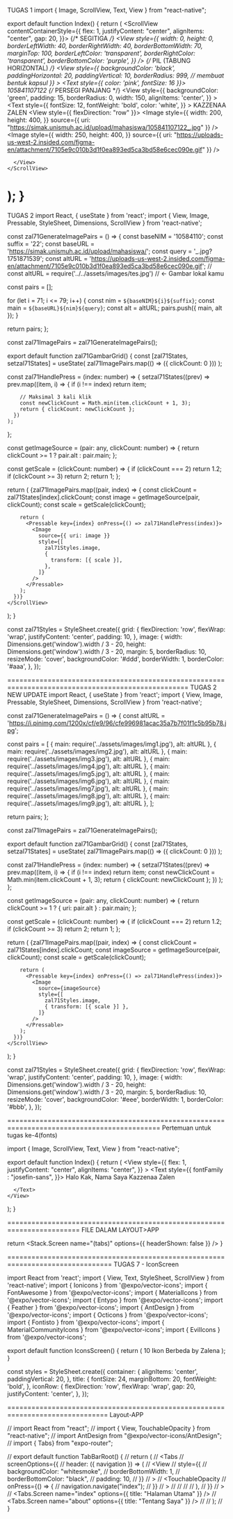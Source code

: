 TUGAS 1
import { Image, ScrollView, Text, View } from "react-native";

export default function Index() {
  return (
    <ScrollView contentContainerStyle={{
      flex: 1,
      justifyContent: "center",
      alignItems: "center",
      gap: 20,
    }}>
      {/* SEGITIGA */}
      <View
        style={{
          width: 0,
          height: 0,
          borderLeftWidth: 40,
          borderRightWidth: 40,
          borderBottomWidth: 70,
          marginTop: 100,
          borderLeftColor: 'transparent',
          borderRightColor: 'transparent',
          borderBottomColor: 'purple',
        }}
      />
      {/* PIL (TABUNG HORIZONTAL) */}
      <View
        style={{
          backgroundColor: 'black',
          paddingHorizontal: 20,
          paddingVertical: 10,
          borderRadius: 999, // membuat bentuk kapsul
        }}
      >
        <Text style={{ color: 'pink', fontSize: 16 }}>
          105841107122
        </Text>
      </View>
      {/* PERSEGI PANJANG */}
      <View
        style={{
          backgroundColor: 'green',
          padding: 15,
          borderRadius: 0,
          width: 150,
          alignItems: 'center',
        }}
      >
        <Text
          style={{
            fontSize: 12,
            fontWeight: 'bold',
            color: 'white',
          }}
        >
          KAZZENAA ZALEN
        </Text>
      </View>
      <View>
        <View style={{
          flexDirection: "row"
        }}>
          <Image
            style={{
              width: 200,
              height: 400,
            }}
            source={{
              uri: "https://simak.unismuh.ac.id/upload/mahasiswa/105841107122_.jpg"
            }}
          />
          <Image
            style={{
              width: 250,
              height: 400,
            }}
            source={{
              uri: "https://uploads-us-west-2.insided.com/figma-en/attachment/7105e9c010b3d1f0ea893ed5ca3bd58e6cec090e.gif"
            }}
          />
        </View>

      </View>
    </ScrollView>
  );
}
==================================================================================================
TUGAS 2
import React, { useState } from 'react';
import { View, Image, Pressable, StyleSheet, Dimensions, ScrollView } from 'react-native';

const zal71GenerateImagePairs = () => {
  const baseNIM = '10584110';
  const suffix = '22';
  const baseURL = 'https://simak.unismuh.ac.id/upload/mahasiswa/';
  const query = '_.jpg?1751871539';
   const altURL = 'https://uploads-us-west-2.insided.com/figma-en/attachment/7105e9c010b3d1f0ea893ed5ca3bd58e6cec090e.gif';
  // const altURL = require('../../assets/images/tes.jpg')
 // ← Gambar lokal kamu

  const pairs = [];

  for (let i = 71; i <= 79; i++) {
    const nim = `${baseNIM}${i}${suffix}`;
    const main = `${baseURL}${nim}${query}`;
    const alt = altURL;
    pairs.push({ main, alt });
  }

  return pairs;
};

const zal71ImagePairs = zal71GenerateImagePairs();

export default function zal71GambarGrid() {
  const [zal71States, setzal71States] = useState(
    zal71ImagePairs.map(() => ({ clickCount: 0 }))
  );

  const zal71HandlePress = (index: number) => {
    setzal71States((prev) =>
      prev.map((item, i) => {
        if (i !== index) return item;

        // Maksimal 3 kali klik
        const newClickCount = Math.min(item.clickCount + 1, 3);
        return { clickCount: newClickCount };
      })
    );
  };

  const getImageSource = (pair: any, clickCount: number) => {
    return clickCount >= 1 ? pair.alt : pair.main;
  };

  const getScale = (clickCount: number) => {
    if (clickCount === 2) return 1.2;
    if (clickCount >= 3) return 2;
    return 1;
  };

  return (
    <ScrollView contentContainerStyle={zal71Styles.grid}>
      {zal71ImagePairs.map((pair, index) => {
        const clickCount = zal71States[index].clickCount;
        const image = getImageSource(pair, clickCount);
        const scale = getScale(clickCount);

        return (
          <Pressable key={index} onPress={() => zal71HandlePress(index)}>
            <Image
              source={{ uri: image }}
              style={[
                zal71Styles.image,
                {
                  transform: [{ scale }],
                },
              ]}
            />
          </Pressable>
        );
      })}
    </ScrollView>
  );
}

const zal71Styles = StyleSheet.create({
  grid: {
    flexDirection: 'row',
    flexWrap: 'wrap',
    justifyContent: 'center',
    padding: 10,
  },
  image: {
    width: Dimensions.get('window').width / 3 - 20,
    height: Dimensions.get('window').width / 3 - 20,
    margin: 5,
    borderRadius: 10,
    resizeMode: 'cover',
    backgroundColor: '#ddd',
    borderWidth: 1,
    borderColor: '#aaa',
  },
});

===================================================================================================
TUGAS 2 NEW UPDATE
import React, { useState } from 'react';
import { View, Image, Pressable, StyleSheet, Dimensions, ScrollView } from 'react-native';

const zal71GenerateImagePairs = () => {
  const altURL = 'https://i.pinimg.com/1200x/cf/e9/96/cfe996981acac35a7b7f01f1c5b95b78.jpg';

  const pairs = [
    { main: require('../assets/images/img1.jpg'), alt: altURL },
    { main: require('../assets/images/img2.jpg'), alt: altURL },
    { main: require('../assets/images/img3.jpg'), alt: altURL },
    { main: require('../assets/images/img4.jpg'), alt: altURL },
    { main: require('../assets/images/img5.jpg'), alt: altURL },
    { main: require('../assets/images/img6.jpg'), alt: altURL },
    { main: require('../assets/images/img7.jpg'), alt: altURL },
    { main: require('../assets/images/img8.jpg'), alt: altURL },
    { main: require('../assets/images/img9.jpg'), alt: altURL },
  ];

  return pairs;
};

const zal71ImagePairs = zal71GenerateImagePairs();

export default function zal71GambarGrid() {
  const [zal71States, setzal71States] = useState(
    zal71ImagePairs.map(() => ({ clickCount: 0 }))
  );


  const zal71HandlePress = (index: number) => {
    setzal71States((prev) =>
      prev.map((item, i) => {
        if (i !== index) return item;
        const newClickCount = Math.min(item.clickCount + 1, 3);
        return { clickCount: newClickCount };
      })
    );
  };


  const getImageSource = (pair: any, clickCount: number) => {
    return clickCount >= 1 ? { uri: pair.alt } : pair.main;
  };

  
  const getScale = (clickCount: number) => {
    if (clickCount === 2) return 1.2;
    if (clickCount >= 3) return 2;
    return 1;
  };

  return (
    <ScrollView contentContainerStyle={zal71Styles.grid}>
      {zal71ImagePairs.map((pair, index) => {
        const clickCount = zal71States[index].clickCount;
        const imageSource = getImageSource(pair, clickCount);
        const scale = getScale(clickCount);

        return (
          <Pressable key={index} onPress={() => zal71HandlePress(index)}>
            <Image
              source={imageSource}
              style={[
                zal71Styles.image,
                { transform: [{ scale }] },
              ]}
            />
          </Pressable>
        );
      })}
    </ScrollView>
  );
}

const zal71Styles = StyleSheet.create({
  grid: {
    flexDirection: 'row',
    flexWrap: 'wrap',
    justifyContent: 'center',
    padding: 10,
  },
  image: {
    width: Dimensions.get('window').width / 3 - 20,
    height: Dimensions.get('window').width / 3 - 20,
    margin: 5,
    borderRadius: 10,
    resizeMode: 'cover',
    backgroundColor: '#eee',
    borderWidth: 1,
    borderColor: '#bbb',
  },
});

============================================================================================
Pertemuan untuk tugas ke-4(fonts)

import { Image, ScrollView, Text, View } from "react-native";

export default function Index() {
  return (
   <View
      style={{
        flex: 1,
        justifyContent: "center",
        alignItems: "center",
      }}
    >
      <Text style={{
        fontFamily : "josefin-sans",
      }}>
        Halo Kak, Nama Saya Kazzenaa Zalen


    

      </Text>
    </View>
  );
}

========================================================================
FILE DALAM LAYOUT>APP

  return <Stack>
    <Stack.Screen name="(tabs)" options={{ 
      headerShown: false 
    }} />
  </Stack>
}

================================================================================
TUGAS 7 - IconScreen

import React from 'react';
import { View, Text, StyleSheet, ScrollView } from 'react-native';
import { Ionicons } from '@expo/vector-icons';
import { FontAwesome } from '@expo/vector-icons';
import { MaterialIcons } from '@expo/vector-icons';
import { Entypo } from '@expo/vector-icons';
import { Feather } from '@expo/vector-icons';
import { AntDesign } from '@expo/vector-icons';
import { Octicons } from '@expo/vector-icons';
import { Fontisto } from '@expo/vector-icons';
import { MaterialCommunityIcons } from '@expo/vector-icons';
import { EvilIcons } from '@expo/vector-icons';

export default function IconsScreen() {
  return (
    <ScrollView contentContainerStyle={styles.container}>
      <Text style={styles.title}>10 Ikon Berbeda by Zalena</Text>
      <View style={styles.iconRow}>
        <Ionicons name="home" size={40} color="blue" />
        <FontAwesome name="heart" size={40} color="red" />
        <MaterialIcons name="alarm" size={40} color="orange" />
        <Entypo name="aircraft" size={40} color="green" />
        <Feather name="camera" size={40} color="purple" />
        <AntDesign name="smileo" size={40} color="gold" />
        <Octicons name="bug" size={40} color="black" />
        <Fontisto name="coffeescript" size={40} color="brown" />
        <MaterialCommunityIcons name="cat" size={40} color="gray" />
        <EvilIcons name="bell" size={50} color="darkblue" />
      </View>
    </ScrollView>
  );
}

const styles = StyleSheet.create({
  container: {
    alignItems: 'center',
    paddingVertical: 20,
  },
  title: {
    fontSize: 24,
    marginBottom: 20,
    fontWeight: 'bold',
  },
  iconRow: {
    flexDirection: 'row',
    flexWrap: 'wrap',
    gap: 20,
    justifyContent: 'center',
  },
});

===============================================================================
Layout-APP

// import React from "react";
// import { View, TouchableOpacity } from "react-native";
// import AntDesign from "@expo/vector-icons/AntDesign";
// import { Tabs} from "expo-router";


// export default function TabBarRoot() {
//   return (
//     <Tabs
//       screenOptions={{
//         header: ({ navigation }) => (
//           <View
//             style={{
//               backgroundColor: "whitesmoke",
//               borderBottomWidth: 1,
//               borderBottomColor: "black",
//               padding: 10,
//             }}
//           >
//             <TouchableOpacity
//               onPress={() => {
//                 navigation.navigate("index");
//               }}
//             >
//               <AntDesign name="home" size={24} color="black" />
//             </TouchableOpacity>
//           </View>
//         ),
//       }}
//     >
//       <Tabs.Screen name="index" options={{ title: "Halaman Utama" }} />
//       <Tabs.Screen name="about" options={{ title: "Tentang Saya" }} />
//     </Tabs>
//   );
// }
